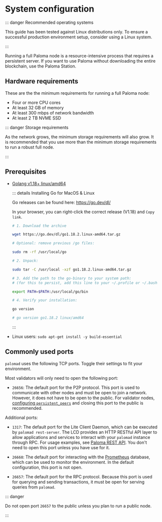 # System configuration

::: danger Recommended operating systems

This guide has been tested against Linux distributions only. 
To ensure a successful production environment setup, consider 
using a Linux system.

:::

Running a full Paloma node is a resource-intensive process that 
requires a persistent server. If you want to use Paloma without 
downloading the entire blockchain, use the Paloma Station.

## Hardware requirements

These are the the minimum requirements for running a full Paloma node:

- Four or more CPU cores
- At least 32 GB of memory
- At least 300 mbps of network bandwidth
- At least 2 TB NVME SSD

::: danger Storage requirements

As the network grows, the minimum storage requirements will also grow. 
It is recommended that you use more than the minimum storage requirements 
to run a robust full node.

:::

## Prerequisites

- [Golang v1.18+ linux/amd64](https://go.dev/dl/)

  ::: details Installing Go for MacOS & Linux

  Go releases can be found here: [ https://go.dev/dl/ ](https://go.dev/dl/)

  In your browser, you can right-click the correct release (V1.18) and `Copy link`.

  ```bash
  # 1. Download the archive

  wget https://go.dev/dl/go1.18.2.linux-amd64.tar.gz

  # Optional: remove previous /go files:

  sudo rm -rf /usr/local/go

  # 2. Unpack:

  sudo tar -C /usr/local -xzf go1.18.2.linux-amd64.tar.gz

  # 3. Add the path to the go-binary to your system path:
  # (for this to persist, add this line to your ~/.profile or ~/.bashrc or  ~/.zshrc)

  export PATH=$PATH:/usr/local/go/bin

  # 4. Verify your installation:

  go version

  # go version go1.18.2 linux/amd64

  ```

  :::

- Linux users: `sudo apt-get install -y build-essential`

## Commonly used ports

`palomad` uses the following TCP ports. Toggle their settings to fit your environment.

Most validators will only need to open the following port:

- `26656`: The default port for the P2P protocol. This port is used to 
  communicate with other nodes and must be open to join a network. However, 
  it does not have to be open to the public. For validator nodes, 
  [configuring `persistent_peers`](updates-and-additional.md#additional-settings) 
  and closing this port to the public is recommended.

Additional ports:

- `1317`: The default port for the Lite Client Daemon, which can be executed by 
  `palomad rest-server`. The LCD provides an HTTP RESTful API layer to allow 
  applications and services to interact with your `palomad` instance through RPC. 
  For usage examples, see [Paloma REST API](https://lcd.Paloma.dev/swagger/). 
  You don't need to open this port unless you have use for it.

- `26660`: The default port for interacting with the [Prometheus](https://prometheus.io) 
  database, which can be used to monitor the environment. In the default configuration, 
  this port is not open.

- `26657`: The default port for the RPC protocol. Because this port is used for 
  querying and sending transactions, it must be open for serving queries from 
  `palomad`.

::: danger

Do not open port `26657` to the public unless you plan to run a public node.

:::
